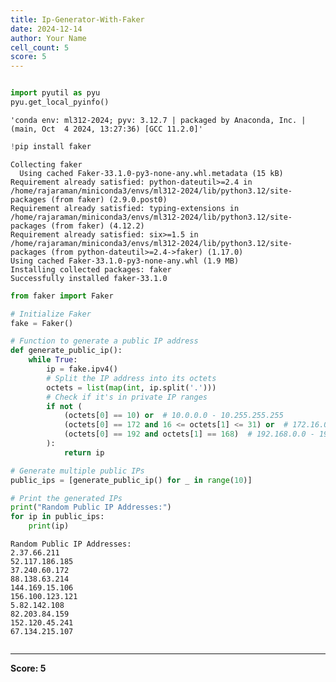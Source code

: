 ```yaml
---
title: Ip-Generator-With-Faker
date: 2024-12-14
author: Your Name
cell_count: 5
score: 5
---
```


```python

```


```python
import pyutil as pyu
pyu.get_local_pyinfo()
```




    'conda env: ml312-2024; pyv: 3.12.7 | packaged by Anaconda, Inc. | (main, Oct  4 2024, 13:27:36) [GCC 11.2.0]'




```python
!pip install faker
```

    Collecting faker
      Using cached Faker-33.1.0-py3-none-any.whl.metadata (15 kB)
    Requirement already satisfied: python-dateutil>=2.4 in /home/rajaraman/miniconda3/envs/ml312-2024/lib/python3.12/site-packages (from faker) (2.9.0.post0)
    Requirement already satisfied: typing-extensions in /home/rajaraman/miniconda3/envs/ml312-2024/lib/python3.12/site-packages (from faker) (4.12.2)
    Requirement already satisfied: six>=1.5 in /home/rajaraman/miniconda3/envs/ml312-2024/lib/python3.12/site-packages (from python-dateutil>=2.4->faker) (1.17.0)
    Using cached Faker-33.1.0-py3-none-any.whl (1.9 MB)
    Installing collected packages: faker
    Successfully installed faker-33.1.0



```python
from faker import Faker

# Initialize Faker
fake = Faker()

# Function to generate a public IP address
def generate_public_ip():
    while True:
        ip = fake.ipv4()
        # Split the IP address into its octets
        octets = list(map(int, ip.split('.')))
        # Check if it's in private IP ranges
        if not (
            (octets[0] == 10) or  # 10.0.0.0 - 10.255.255.255
            (octets[0] == 172 and 16 <= octets[1] <= 31) or  # 172.16.0.0 - 172.31.255.255
            (octets[0] == 192 and octets[1] == 168)  # 192.168.0.0 - 192.168.255.255
        ):
            return ip

# Generate multiple public IPs
public_ips = [generate_public_ip() for _ in range(10)]

# Print the generated IPs
print("Random Public IP Addresses:")
for ip in public_ips:
    print(ip)

```

    Random Public IP Addresses:
    2.37.66.211
    52.117.186.185
    37.240.60.172
    88.138.63.214
    144.169.15.106
    156.100.123.121
    5.82.142.108
    82.203.84.159
    152.120.45.241
    67.134.215.107



```python

```


---
**Score: 5**